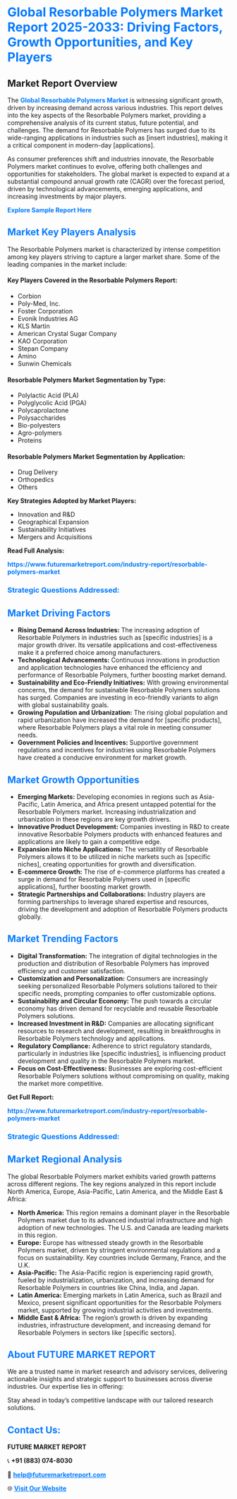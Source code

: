 <h1 style="color: #007BFF;">Global Resorbable Polymers Market Report 2025-2033: Driving Factors, Growth Opportunities, and Key Players</h1>

<section id="overview">
<h2>Market Report Overview</h2>
<p>The <a href="https://www.futuremarketreport.com/industry-report/resorbable-polymers-market" style="color: #007BFF; text-decoration: none;"><strong>Global Resorbable Polymers Market</strong></a> is witnessing significant growth, driven by increasing demand across various industries. This report delves into the key aspects of the Resorbable Polymers market, providing a comprehensive analysis of its current status, future potential, and challenges. The demand for Resorbable Polymers has surged due to its wide-ranging applications in industries such as [insert industries], making it a critical component in modern-day [applications].</p>
<p>As consumer preferences shift and industries innovate, the Resorbable Polymers market continues to evolve, offering both challenges and opportunities for stakeholders. The global market is expected to expand at a substantial compound annual growth rate (CAGR) over the forecast period, driven by technological advancements, emerging applications, and increasing investments by major players.</p>
</section>

<section id="overview">
<p><a href="https://www.futuremarketreport.com/request-sample/reportId=87031" style="color: #007BFF; text-decoration: none;"><strong>Explore Sample Report Here</strong></a></p>
</section>

<section id="key-players">
<h2 style="color: #007BFF;">Market Key Players Analysis</h2>
<p>The Resorbable Polymers market is characterized by intense competition among key players striving to capture a larger market share. Some of the leading companies in the market include:</p>
<h4>Key Players Covered in the Resorbable Polymers Report:</h4>
<ul><li>Corbion</li><li>Poly-Med, Inc.</li><li>Foster Corporation</li><li>Evonik Industries AG</li><li>KLS Martin</li><li>American Crystal Sugar Company</li><li>KAO Corporation</li><li>Stepan Company</li><li>Amino</li><li>Sunwin Chemicals</li></ul>
<h4>Resorbable Polymers Market Segmentation by Type:</h4>
<ul><li>Polylactic Acid (PLA)</li><li>Polyglycolic Acid (PGA)</li><li>Polycaprolactone</li><li>Polysaccharides</li><li>Bio-polyesters</li><li>Agro-polymers</li><li>Proteins</li></ul>

<h4>Resorbable Polymers Market Segmentation by Application:</h4>
<ul><li>Drug Delivery</li><li>Orthopedics</li><li>Others</li></ul>
<p><strong>Key Strategies Adopted by Market Players:</strong></p>
<ul>
<li>Innovation and R&D</li>
<li>Geographical Expansion</li>
<li>Sustainability Initiatives</li>
<li>Mergers and Acquisitions</li>
</ul>
</section>

<section>
<p><strong>Read Full Analysis: </strong></p><a href="https://www.futuremarketreport.com/industry-report/resorbable-polymers-market" style="color: #007BFF; text-decoration: none;"><strong>https://www.futuremarketreport.com/industry-report/resorbable-polymers-market</strong></a>
<h3 style="color: #007BFF;">Strategic Questions Addressed:</h3>
</section>

<section id="driving-factors">
<h2 style="color: #007BFF;">Market Driving Factors</h2>
<ul>
<li><strong>Rising Demand Across Industries:</strong> The increasing adoption of Resorbable Polymers in industries such as [specific industries] is a major growth driver. Its versatile applications and cost-effectiveness make it a preferred choice among manufacturers.</li>
<li><strong>Technological Advancements:</strong> Continuous innovations in production and application technologies have enhanced the efficiency and performance of Resorbable Polymers, further boosting market demand.</li>
<li><strong>Sustainability and Eco-Friendly Initiatives:</strong> With growing environmental concerns, the demand for sustainable Resorbable Polymers solutions has surged. Companies are investing in eco-friendly variants to align with global sustainability goals.</li>
<li><strong>Growing Population and Urbanization:</strong> The rising global population and rapid urbanization have increased the demand for [specific products], where Resorbable Polymers plays a vital role in meeting consumer needs.</li>
<li><strong>Government Policies and Incentives:</strong> Supportive government regulations and incentives for industries using Resorbable Polymers have created a conducive environment for market growth.</li>
</ul>
</section>

<section id="growth-opportunities">
<h2 style="color: #007BFF;">Market Growth Opportunities</h2>
<ul>
<li><strong>Emerging Markets:</strong> Developing economies in regions such as Asia-Pacific, Latin America, and Africa present untapped potential for the Resorbable Polymers market. Increasing industrialization and urbanization in these regions are key growth drivers.</li>
<li><strong>Innovative Product Development:</strong> Companies investing in R&D to create innovative Resorbable Polymers products with enhanced features and applications are likely to gain a competitive edge.</li>
<li><strong>Expansion into Niche Applications:</strong> The versatility of Resorbable Polymers allows it to be utilized in niche markets such as [specific niches], creating opportunities for growth and diversification.</li>
<li><strong>E-commerce Growth:</strong> The rise of e-commerce platforms has created a surge in demand for Resorbable Polymers used in [specific applications], further boosting market growth.</li>
<li><strong>Strategic Partnerships and Collaborations:</strong> Industry players are forming partnerships to leverage shared expertise and resources, driving the development and adoption of Resorbable Polymers products globally.</li>
</ul>
</section>

<section id="trending-factors">
<h2 style="color: #007BFF;">Market Trending Factors</h2>
<ul>
<li><strong>Digital Transformation:</strong> The integration of digital technologies in the production and distribution of Resorbable Polymers has improved efficiency and customer satisfaction.</li>
<li><strong>Customization and Personalization:</strong> Consumers are increasingly seeking personalized Resorbable Polymers solutions tailored to their specific needs, prompting companies to offer customizable options.</li>
<li><strong>Sustainability and Circular Economy:</strong> The push towards a circular economy has driven demand for recyclable and reusable Resorbable Polymers solutions.</li>
<li><strong>Increased Investment in R&D:</strong> Companies are allocating significant resources to research and development, resulting in breakthroughs in Resorbable Polymers technology and applications.</li>
<li><strong>Regulatory Compliance:</strong> Adherence to strict regulatory standards, particularly in industries like [specific industries], is influencing product development and quality in the Resorbable Polymers market.</li>
<li><strong>Focus on Cost-Effectiveness:</strong> Businesses are exploring cost-efficient Resorbable Polymers solutions without compromising on quality, making the market more competitive.</li>
</ul>
</section>

<section>
<p><strong>Get Full Report: </strong></p><a href="https://www.futuremarketreport.com/industry-report/resorbable-polymers-market" style="color: #007BFF; text-decoration: none;"><strong>https://www.futuremarketreport.com/industry-report/resorbable-polymers-market</strong></a>
<h3 style="color: #007BFF;">Strategic Questions Addressed:</h3>
</section>


<section id="regional-analysis">
<h2 style="color: #007BFF;">Market Regional Analysis</h2>
<p>The global Resorbable Polymers market exhibits varied growth patterns across different regions. The key regions analyzed in this report include North America, Europe, Asia-Pacific, Latin America, and the Middle East & Africa:</p>
<ul>
<li><strong>North America:</strong> This region remains a dominant player in the Resorbable Polymers market due to its advanced industrial infrastructure and high adoption of new technologies. The U.S. and Canada are leading markets in this region.</li>
<li><strong>Europe:</strong> Europe has witnessed steady growth in the Resorbable Polymers market, driven by stringent environmental regulations and a focus on sustainability. Key countries include Germany, France, and the U.K.</li>
<li><strong>Asia-Pacific:</strong> The Asia-Pacific region is experiencing rapid growth, fueled by industrialization, urbanization, and increasing demand for Resorbable Polymers in countries like China, India, and Japan.</li>
<li><strong>Latin America:</strong> Emerging markets in Latin America, such as Brazil and Mexico, present significant opportunities for the Resorbable Polymers market, supported by growing industrial activities and investments.</li>
<li><strong>Middle East & Africa:</strong> The region’s growth is driven by expanding industries, infrastructure development, and increasing demand for Resorbable Polymers in sectors like [specific sectors].</li>
</ul>
</section>

<footer>
<h2 style="color: #007BFF;">About FUTURE MARKET REPORT</h2>
<p>We are a trusted name in market research and advisory services, delivering actionable insights and strategic support to businesses across diverse industries. Our expertise lies in offering:</p>

<p>Stay ahead in today’s competitive landscape with our tailored research solutions.</p>

<h2 style="color: #007BFF;">Contact Us:</h2>
<p><strong>FUTURE MARKET REPORT</strong></p>
<p>📞 <strong>+91 (883) 074-8030</strong></p>
<p>📧 <strong><a href="mailto:help@futuremarketreport.com" style="color: #007BFF;">help@futuremarketreport.com</a></strong></p>
<p>🌐 <strong><a href="https://www.futuremarketreport.com/" style="color: #007BFF;">Visit Our Website</a></strong></p>
</footer>